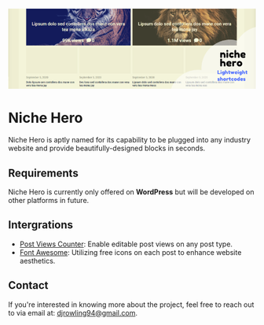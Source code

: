 ![alt text](https://github.com/dallasrowling/niche-hero/blob/main/assets/images/NICHE%20HERO.png?raw=true)


# Niche Hero

Niche Hero is aptly named for its capability to be plugged into any industry website and provide beautifully-designed blocks in seconds. 

## Requirements

Niche Hero is currently only offered on **WordPress** but will be developed on other platforms in future.

## Intergrations

- [Post Views Counter](https://en-ca.wordpress.org/plugins/post-views-counter/): Enable editable post views on any post type.
- [Font Awesome](https://fontawesome.com/): Utilizing free icons on each post to enhance website aesthetics.

## Contact

If you're interested in knowing more about the project, feel free to reach out to via email at: [djrowling94@gmail.com](mailto:djrowling94@gmail.com).
